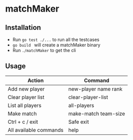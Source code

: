 # matchMaker

## Installation 
* Run `go test ./...` to run all the testcases
* `go build ` will create a matchMaker binary
* Run `./matchMaker` to get the cli

## Usage

| Action |Command |
| --- | --- |
| Add new player | new-player name rank |
| Clear player list | clear-player-list |
| List all players | all-players |
| Make match | make-match team-size |
| Ctrl + c / exit | Safe exit |
| All available commands | help |
